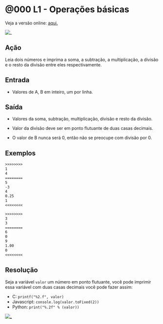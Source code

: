 # @000 L1 - Operações básicas

Veja a versão online: [aqui.](https://github.com/qxcodefup/arcade/blob/master/base/000/Readme.md)

![_](https://raw.githubusercontent.com/qxcodefup/arcade/master/base/000/cover.jpg)

## Ação

Leia dois números e imprima a soma, a subtração, a multiplicação, a divisão e o resto da divisão entre eles respectivamente.

## Entrada

* Valores de A, B em inteiro, um por linha.

## Saída

* Valores da soma, subtração, multiplicação, divisão e resto da divisão.

* Valor da divisão deve ser em ponto flutuante de duas casas decimais.
* O valor de B nunca será 0, então não se preocupe com divisão por 0.

## Exemplos

```txt
>>>>>>>>
1
4
========
5
-3
4
0.25
1
<<<<<<<<

>>>>>>>>
3
3
========
6
0
9
1.00
0
<<<<<<<<
```

## Resolução
Seja a variável `valor` um número em ponto flutuante, você pode imprimir essa variável com duas casas decimais você pode fazer assim:
- C: `printf("%2.f", valor)`
- Javascript: `console.log(valor.toFixed(2))`
- Python: `print("%.2f" % (valor))`

[![_](https://raw.githubusercontent.com/qxcodefup/arcade/master/base/000/video.png)](https://youtu.be/XbjHzCULmEI)
